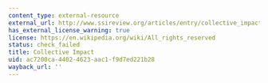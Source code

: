 ```yaml
---
content_type: external-resource
external_url: http://www.ssireview.org/articles/entry/collective_impact
has_external_license_warning: true
license: https://en.wikipedia.org/wiki/All_rights_reserved
status: check_failed
title: Collective Impact
uid: ac7200ca-4402-4623-aac1-f9d7ed221b28
wayback_url: ''
---
```

